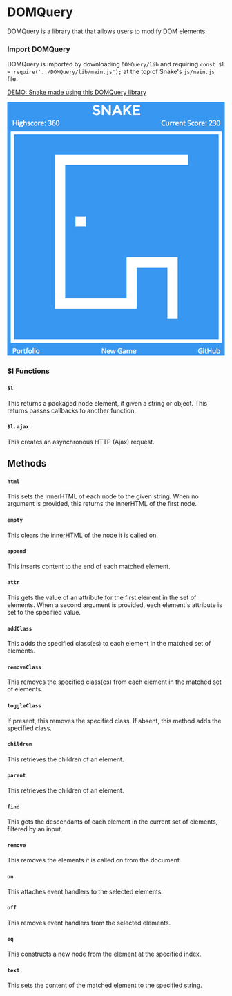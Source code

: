 # DOMQuery

DOMQuery is a library that that allows users to modify DOM elements.

### Import DOMQuery
DOMQuery is imported by downloading `DOMQuery/lib` and requiring `const $l = require('../DOMQuery/lib/main.js');` at the top of Snake's `js/main.js` file.


[DEMO: Snake made using this DOMQuery library](http://www.daviddipanfilo.com/DOMQuery)

![Gameplay](./img/snake_gampleplay.png)

### $l Functions
#### `$l`
This returns a packaged node element, if given a string or object.
This returns passes callbacks to another function.

#### `$l.ajax`
This creates an asynchronous HTTP (Ajax) request.

## Methods
#### `html`
This sets the innerHTML of each node to the given string.
When no argument is provided, this returns the innerHTML of the first node.

#### `empty`
This clears the innerHTML of the node it is called on.

#### `append`
This inserts content to the end of each matched element.

#### `attr`
This gets the value of an attribute for the first element in the set of elements.
When a second argument is provided, each element's attribute is set to the specified value.

#### `addClass`
This adds the specified class(es) to each element in the matched set of elements.

#### `removeClass`
This removes the specified class(es) from each element in the matched set of elements.

#### `toggleClass`
If present, this removes the specified class.  If absent, this method adds the specified class.

#### `children`
This retrieves the children of an element.

#### `parent`
This retrieves the children of an element.

#### `find`
This gets the descendants of each element in the current set of elements, filtered by an input.

#### `remove`
This removes the elements it is called on from the document.

#### `on`
This attaches event handlers to the selected elements.

#### `off`
This removes event handlers from the selected elements.

#### `eq`
This constructs a new node from the element at the specified index.

#### `text`
This sets the content of the matched element to the specified string.
